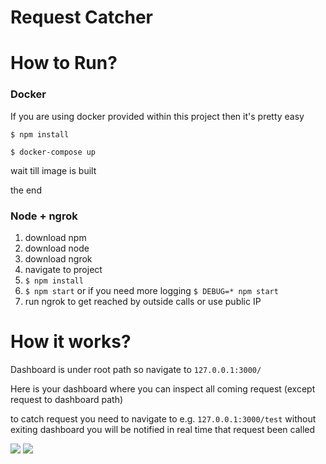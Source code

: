 Request Catcher
===============


# How to Run?

### Docker
If you are using docker provided within this project then it's pretty easy

`$ npm install`

`$ docker-compose up`

wait till image is built

the end

### Node + ngrok
1. download npm
2. download node
3. download ngrok
4. navigate to project
5. `$ npm install`
6. `$ npm start` or if you need more logging `$ DEBUG=* npm start`
7. run ngrok to get reached by outside calls or use public IP

# How it works?

Dashboard is under root path so navigate to `127.0.0.1:3000/`

Here is your dashboard where you can inspect all coming request (except request to dashboard path)

to catch request you need to navigate to e.g. `127.0.0.1:3000/test` without exiting dashboard you will be notified in real time that request been called

![](https://i.ibb.co/bW91QNk/image.png)
![](https://i.ibb.co/cbFG52S/image.png)
